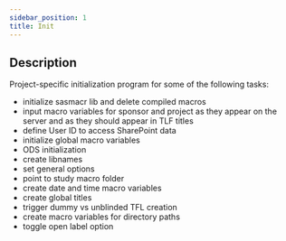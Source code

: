 ```yaml
---
sidebar_position: 1
title: Init
---
```


## Description

Project-specific initialization program for some of the following tasks:

- initialize sasmacr lib and delete compiled macros
- input macro variables for sponsor and project as they appear on the server and as they should appear in TLF titles
- define User ID to access SharePoint data
- initialize global macro variables
- ODS initialization
- create libnames
- set general options
- point to study macro folder
- create date and time macro variables
- create global titles
- trigger dummy vs unblinded TFL creation
- create macro variables for directory paths
- toggle open label option
